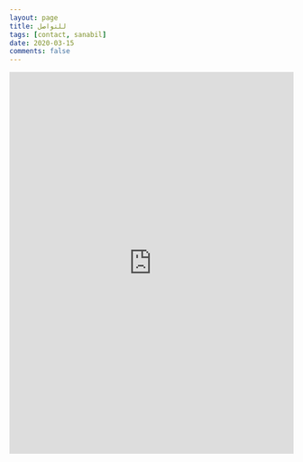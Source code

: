 ```yaml
---
layout: page
title: للتواصل
tags: [contact, sanabil]
date: 2020-03-15
comments: false
---
```

<center>
<iframe src="https://docs.google.com/forms/d/e/1FAIpQLSfU5JWHEODJNltg7w7imp-mun30-C8-Twi-RHy5NKKeoLLKuA/viewform?embedded=true" width="100%" height="677" frameborder="0" marginheight="0" marginwidth="0">Chargement…</iframe>
</center>
